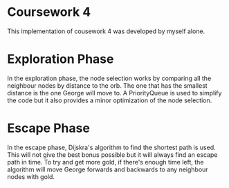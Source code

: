 # Coursework 4
This implementation of cousework 4 was developed by myself alone.

# Exploration Phase
In the exploration phase, the node selection works by comparing all the neighbour nodes by distance to the orb. The one that has the smallest distance is the one George will move to. A PriorityQueue is used to simplify the code but it also provides a minor optimization of the node selection.

# Escape Phase
In the escape phase, Dijskra's algorithm to find the shortest path is used. This will not give the best bonus possible but it will always find an escape path in time. To try and get more gold, if there's enough time left, the algorithm will move George forwards and backwards to any neighbour nodes with gold.

